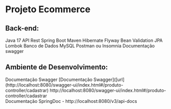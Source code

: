<h1>Projeto Ecommerce</h1>


<h2>Back-end:</h2>
Java 17
API Rest
Spring Boot
Maven
Hibernate
Flyway
Bean Validation
JPA
Lombok
Banco de Dados MySQL
Postman ou Insomnia
Documentação swagger

<h2>Ambiente de Desenvolvimento:</h2>
Documentação Swagger
[Documentação Swagger]([url](http://localhost:8080/swagger-ui/index.html#/produto-controller/cadastrar)
http://localhost:8080/swagger-ui/index.html#/produto-controller/cadastrar

<br>
Documentação SpringDoc - http://localhost:8080/v3/api-docs
